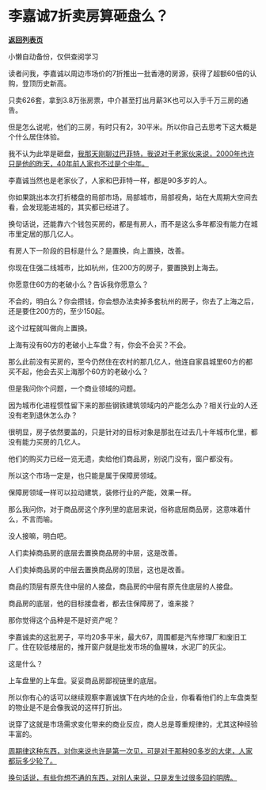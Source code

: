 # 李嘉诚7折卖房算砸盘么？

[**返回列表页**](/gzh/记忆承载3)

小懒自动备份，仅供查阅学习

读者问我，李嘉诚以周边市场价的7折推出一批香港的房源，获得了超额60倍的认购，登顶历史新高。  

只卖626套，拿到3.8万张房票，中介甚至打出月薪3K也可以入手千万三房的通告。  

但是怎么说呢，他们的三房，有时只有2，30平米。所以你自己去思考下这大概是个什么居住体验。  

我不认为此举是砸盘，[我那天刚聊过巴菲特，我说对于老家伙来说，2000年也许只是他的昨天，40年前人家也不过是个中年。](http://mp.weixin.qq.com/s?__biz=MzkwMzQ1MzczOQ==&mid=2247484001&idx=1&sn=1acc164b00cad51f2dbf39f8b376661b&chksm=c0974f25f7e0c633d28d9e8c26bd3f8fe4595878d2e51b1285efcc44b0ed2e9bfc3a7ebd76c8&scene=21#wechat_redirect)  

李嘉诚当然也是老家伙了，人家和巴菲特一样，都是90多岁的人。  

你如果跳出本次打折楼盘的局部市场，局部城市，局部视角，站在大周期大空间去看，会发现能进城的，其实都已经进了。  

换句话说，还能靠六个钱包买房的，都是有房人，而不是这么多年都没有能力在城市里定居的那几亿人。  

有房人下一阶段的目标是什么？是置换，向上置换，改善。  

你现在住强二线城市，比如杭州，住200方的房子，要置换到上海去。  

你愿意住60方的老破小么？告诉我你愿意么？

不会的，明白么？你会攒钱，你会想办法卖掉多套杭州的房子，你去了上海之后，还是要住200方的，至少150起。  

这个过程就叫做向上置换。  

上海有没有60方的老破小上车盘？有，你会不会买？不会。

那么此前没有买房的，至今仍然住在农村的那几亿人，他连自家县城里60方的都买不起，他会去买上海那个60方的老破小么？

但是我问你个问题，一个商业领域的问题。

因为城市化进程惯性留下来的那些钢铁建筑领域内的产能怎么办？相关行业的人还没有老到退休怎么办？

很明显，房子依然要盖的，只是针对的目标对象是那批在过去几十年城市化里，都没有能力买房的几亿人。

他们的购买力已经一览无遗，卖给他们商品房，别说门没有，窗户都没有。

所以这个市场一定是，也只能是属于保障房领域。

保障房领域一样可以拉动建筑，装修行业的产能，效果一样。

那么我问你，对于商品房这个序列里的底层来说，俗称底层商品房，这意味着什么，不言而喻。

没人接嘛，明白吧。

人们卖掉商品房的底层去置换商品房的中层，这是改善。

人们卖掉商品房的中层去置换商品房的顶层，这也是改善。

商品的顶层有原先住中层的人接盘，商品房的中层有原先住底层的人接盘。

商品房的底层，他的目标接盘者，都去住保障房了，谁来接？

那你觉得这个品种是不是好资产呢？

李嘉诚卖的这批房子，平均20多平米，最大67，周围都是汽车修理厂和废旧工厂。住在较低楼层的，推开窗户就是批发市场的鱼腥味，水泥厂的灰尘。

这是什么？

上车盘里的上车盘。妥妥商品房鄙视链里的底层。

所以你有心的话可以继续观察李嘉诚旗下在内地的企业，你看看他们的上车盘类型的物业是不是会像我说的这样打折出。

说穿了这就是市场需求变化带来的商业反应，商人总是尊重规律的，尤其这种经验丰富的。

[周期律这种东西，对你来说也许是第一次见，可是对于那种90多岁的大佬，人家都玩多少轮了。  
](http://mp.weixin.qq.com/s?__biz=MzkwMzQ1MzczOQ==&mid=2247484001&idx=1&sn=1acc164b00cad51f2dbf39f8b376661b&chksm=c0974f25f7e0c633d28d9e8c26bd3f8fe4595878d2e51b1285efcc44b0ed2e9bfc3a7ebd76c8&scene=21#wechat_redirect)

[换句话说，有些你想不通的东西，对别人来说，只是发生过很多回的明牌。](http://mp.weixin.qq.com/s?__biz=MzkwMzQ1MzczOQ==&mid=2247484001&idx=1&sn=1acc164b00cad51f2dbf39f8b376661b&chksm=c0974f25f7e0c633d28d9e8c26bd3f8fe4595878d2e51b1285efcc44b0ed2e9bfc3a7ebd76c8&scene=21#wechat_redirect)

